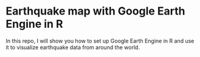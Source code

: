 # Earthquake map with Google Earth Engine in R

In this repo, I will show you how to set up Google Earth Engine in R and use it to visualize earthquake data from around the world.
